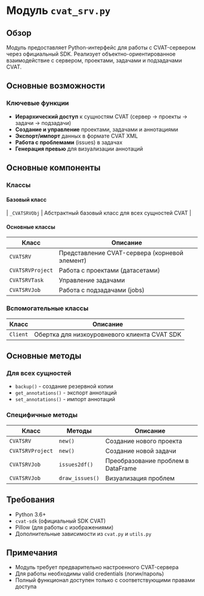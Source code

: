 # Модуль `cvat_srv.py`

## Обзор
Модуль предоставляет Python-интерфейс для работы с CVAT-сервером через официальный SDK. Реализует объектно-ориентированное взаимодействие с сервером, проектами, задачами и подзадачами CVAT.

## Основные возможности

### Ключевые функции
- **Иерархический доступ** к сущностям CVAT (сервер → проекты → задачи → подзадачи)
- **Создание и управление** проектами, задачами и аннотациями
- **Экспорт/импорт** данных в формате CVAT XML
- **Работа с проблемами** (issues) в задачах
- **Генерация превью** для визуализации аннотаций

## Основные компоненты

### Классы

#### Базовый класс
| `_CVATSRVObj` | Абстрактный базовый класс для всех сущностей CVAT |

#### Основные классы
| Класс | Описание |
|-------|----------|
| `CVATSRV` | Представление CVAT-сервера (корневой элемент) |
| `CVATSRVProject` | Работа с проектами (датасетами) |
| `CVATSRVTask` | Управление задачами |
| `CVATSRVJob` | Работа с подзадачами (jobs) |

### Вспомогательные классы
| Класс | Описание |
|-------|----------|
| `Client` | Обертка для низкоуровневого клиента CVAT SDK |

## Основные методы

### Для всех сущностей
- `backup()` - создание резервной копии
- `get_annotations()` - экспорт аннотаций
- `set_annotations()` - импорт аннотаций

### Специфичные методы
| Класс | Методы | Описание |
|-------|--------|----------|
| `CVATSRV` | `new()` | Создание нового проекта |
| `CVATSRVProject` | `new()` | Создание новой задачи |
| `CVATSRVJob` | `issues2df()` | Преобразование проблем в DataFrame |
| `CVATSRVJob` | `draw_issues()` | Визуализация проблем |

## Требования
- Python 3.6+
- `cvat-sdk` (официальный SDK CVAT)
- Pillow (для работы с изображениями)
- Дополнительные зависимости из `cvat.py` и `utils.py`

## Примечания
- Модуль требует предварительно настроенного CVAT-сервера
- Для работы необходимы valid credentials (логин/пароль)
- Полный функционал доступен только с соответствующими правами доступа
